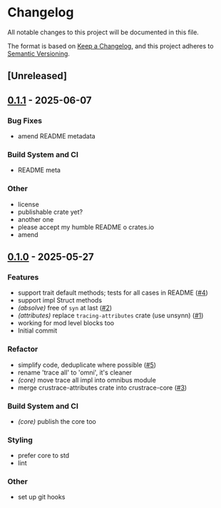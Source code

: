 # Changelog

All notable changes to this project will be documented in this file.

The format is based on [Keep a Changelog](https://keepachangelog.com/en/1.0.0/),
and this project adheres to [Semantic Versioning](https://semver.org/spec/v2.0.0.html).

## [Unreleased]

## [0.1.1](https://github.com/lmmx/crustrace/compare/crustrace-core-v0.1.0...crustrace-core-v0.1.1) - 2025-06-07

### <!-- 2 -->Bug Fixes

- amend README metadata

### <!-- 7 -->Build System and CI

- README meta

### <!-- 9 -->Other

- license
- publishable crate yet?
- another one
- please accept my humble README o crates.io
- amend

## [0.1.0](https://github.com/lmmx/crustrace/releases/tag/crustrace-core-v0.1.0) - 2025-05-27

### <!-- 1 -->Features

- support trait default methods; tests for all cases in README ([#4](https://github.com/lmmx/crustrace/pull/4))
- support impl Struct methods
- *(absolve)* free of `syn` at last ([#2](https://github.com/lmmx/crustrace/pull/2))
- *(attributes)* replace `tracing-attributes` crate (use unsynn) ([#1](https://github.com/lmmx/crustrace/pull/1))
- working for mod level blocks too
- Initial commit

### <!-- 5 -->Refactor

- simplify code, deduplicate where possible ([#5](https://github.com/lmmx/crustrace/pull/5))
- rename 'trace all' to 'omni', it's cleaner
- *(core)* move trace all impl into omnibus module
- merge crustrace-attributes crate into crustrace-core ([#3](https://github.com/lmmx/crustrace/pull/3))

### <!-- 7 -->Build System and CI

- *(core)* publish the core too

### <!-- 8 -->Styling

- prefer core to std
- lint

### <!-- 9 -->Other

- set up git hooks
